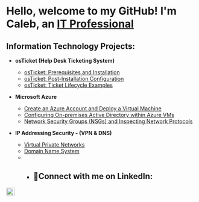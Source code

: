 <h1>Hello, welcome to my GitHub! I'm Caleb, an <a href="https://linkedin.com/in/baker7caleb">IT Professional</a></h1>

<h2> Information Technology Projects:</h2>

- <b>osTicket (Help Desk Ticketing System)</b>
  - [osTicket: Prerequisites and Installation](https://github.com/baker7caleb/osticket-prereqs)
  - [osTicket: Post-Installation Configuration](https://github.com/baker7caleb/post-install-config)
  - [osTicket: Ticket Lifecycle Examples](https://github.com/baker7caleb/ticket-lifecycle)
- <b>Microsoft Azure</b>
  - [Create an Azure Account and Deploy a Virtual Machine](https://github.com/baker7caleb/create-azure-account)
  - [Configuring On-premises Active Directory within Azure VMs](https://github.com/baker7caleb/configure-ad)
  - [Network Security Groups (NSGs) and Inspecting Network Protocols](https://github.com/baker7caleb/azure-network-protocols)

- <b>IP Addressing Security - (VPN & DNS)</b>
  - [Virtual Private Networks](https://github.com/baker7caleb/virtual-private-networks)
  - [Domain Name System](https://github.com/baker7caleb/understanding-domain-name-system)
  -   - <h2>🤳Connect with me on LinkedIn:</h2>

[<img align="left" alt="Caleb | LinkedIn" width="22px" src="https://cdn.jsdelivr.net/npm/simple-icons@v3/icons/linkedin.svg" />][linkedin]

[linkedin]: https://linkedin.com/in/baker7caleb
